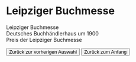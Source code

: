 <link rel="stylesheet" href="/Buchstadt-Leipzig/css/style.css">
<style>
.bgimg-1 {
  background-image: url("https://upload.wikimedia.org/wikipedia/commons/e/ea/Leipziger_Buchmesse_2017.jpg");
}
.bgimg-2 {
  background-image: url("https://upload.wikimedia.org/wikipedia/commons/3/37/Neue_Messe_Leipzig_15.JPG");
}
.bgimg-3 {
  background-image: url("https://upload.wikimedia.org/wikipedia/commons/e/e8/Jury_des_Preises_der_Leipziger_Buchmesse_2018.jpg");
}
</style>

# Leipziger Buchmesse

<div class="bgimg-1">
  <div class="caption">
  <span class="border">Leipziger Buchmesse</span>
  </div>
</div>
<div class="separator"></div>

<div class="bgimg-2">
  <div class="caption">
  <span class="border">Deutsches Buchhändlerhaus um 1900</span>
  </div>
</div>
<div class="separator"></div>

<div class="bgimg-3">
  <div class="caption">
  <span class="border">Preis der Leipziger Buchmesse</span>
  </div>
</div>

<button type="button" onclick="history.back();">Zurück zur vorherigen Auswahl</button>
<button type="button" onclick="window.location='/Buchstadt-Leipzig'">Zurück zum Anfang</button>
